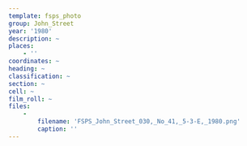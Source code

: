 ```yaml
---
template: fsps_photo
group: John_Street
year: '1980'
description: ~
places:
    - ''
coordinates: ~
heading: ~
classification: ~
section: ~
cell: ~
film_roll: ~
files:
    -
        filename: 'FSPS_John_Street_030,_No_41,_5-3-E,_1980.png'
        caption: ''
---
```

